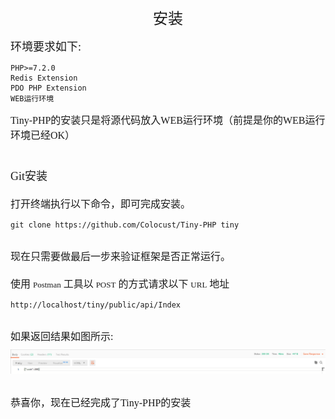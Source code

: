 <div align="center" style="height:50px">
    <font face="Microsoft YaHei UI" size=5>安装</font>
</div>
<div align="left">
    <font face="Microsoft YaHei UI" size=4>环境要求如下:</font>
</div>    
    
    PHP>=7.2.0  
    Redis Extension
    PDO PHP Extension  
    WEB运行环境  
    
<div align="left" style="margin-top:10px">
    <font face="Microsoft YaHei UI" size=3>Tiny-PHP的安装只是将源代码放入WEB运行环境（前提是你的WEB运行环境已经OK）</font>
</div>
<div align="left" style="margin-top:40px">
    <font face="Microsoft YaHei UI" size=4>Git安装</font>
</div> 
<div align="left" style="margin-top:20px">
    <font face="Microsoft YaHei UI" size=3>打开终端执行以下命令，即可完成安装。</font>
</div> 
      
    git clone https://github.com/Colocust/Tiny-PHP tiny 
    
<div align="left" style="margin-top:30px">
    <font face="Microsoft YaHei UI" size=3>现在只需要做最后一步来验证框架是否正常运行。</font>
</div> 
<div align="left" style="margin-top:20px">
    <font face="Microsoft YaHei UI" size=3>使用</font>
    <font face="Microsoft YaHei UI" size=2>Postman</font>
    <font face="Microsoft YaHei UI" size=3>工具以</font>
    <font face="Microsoft YaHei UI" size=2>POST</font>
    <font face="Microsoft YaHei UI" size=3>的方式请求以下</font>
    <font face="Microsoft YaHei UI" size=2>URL</font>
    <font face="Microsoft YaHei UI" size=3>地址</font>
</div> 

    http://localhost/tiny/public/api/Index 
<div align="left" style="margin-top:30px">
    <font face="Microsoft YaHei UI" size=3>如果返回结果如图所示:</font>
</div> 
<div align="left" style="margin-top:10px">
    <img src="../image/install-success.png">
</div>
<div align="left" style="margin-top:30px">
    <font face="Microsoft YaHei UI" size=3>恭喜你，现在已经完成了Tiny-PHP的安装</font>
</div>